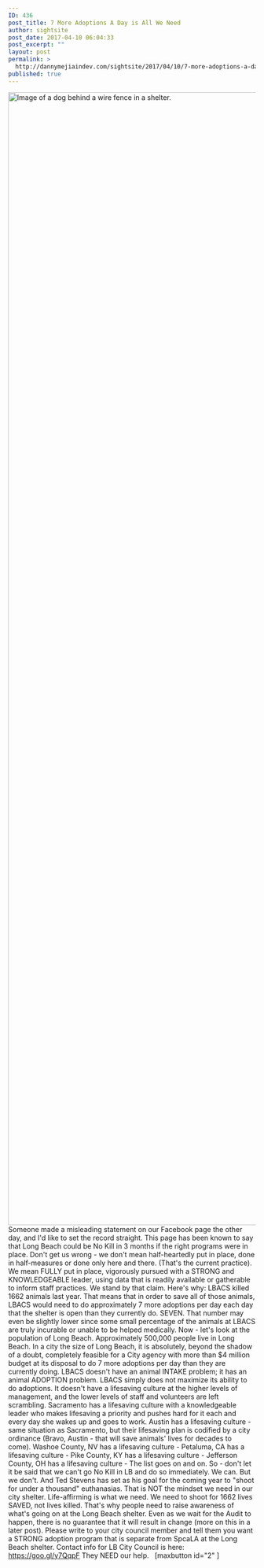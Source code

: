 ```yaml
---
ID: 436
post_title: 7 More Adoptions A Day is All We Need
author: sightsite
post_date: 2017-04-10 06:04:33
post_excerpt: ""
layout: post
permalink: >
  http://dannymejiaindev.com/sightsite/2017/04/10/7-more-adoptions-a-day-is-all-we-need/
published: true
---
```

<img id="longdesc-return-449" class="alignnone size-full wp-image-449" tabindex="-1" src="http://dannymejiaindev.com/sightsite/wp-content/uploads/2017/04/Dog_7.jpg" alt="Image of a dog behind a wire fence in a shelter." width="3072" height="2304" longdesc="http://dannymejiaindev.com/sightsite?longdesc=449&referrer=436" />Someone made a misleading statement on our Facebook page the other day, and I'd like to set the record straight. This page has been known to say that Long Beach could be No Kill in 3 months if the right programs were in place. Don't get us wrong - we don't mean half-heartedly put in place, done in half-measures or done only here and there. (That's the current practice). We mean FULLY put in place, vigorously pursued with a STRONG and KNOWLEDGEABLE leader, using data that is readily available or gatherable to inform staff practices. We stand by that claim. Here's why: LBACS killed 1662 animals last year. That means that in order to save all of those animals, LBACS would need to do approximately 7 more adoptions per day each day that the shelter is open than they currently do. SEVEN. That number may even be slightly lower since some small percentage of the animals at LBACS are truly incurable or unable to be helped medically. Now - let's look at the population of Long Beach. Approximately 500,000 people live in Long Beach. In a city the size of Long Beach, it is absolutely, beyond the shadow of a doubt, completely feasible for a City agency with more than $4 million budget at its disposal to do 7 more adoptions per day than they are currently doing. LBACS doesn't have an animal INTAKE problem; it has an animal ADOPTION problem. LBACS simply does not maximize its ability to do adoptions. It doesn't have a lifesaving culture at the higher levels of management, and the lower levels of staff and volunteers are left scrambling. Sacramento has a lifesaving culture with a knowledgeable leader who makes lifesaving a priority and pushes hard for it each and every day she wakes up and goes to work. Austin has a lifesaving culture - same situation as Sacramento, but their lifesaving plan is codified by a city ordinance (Bravo, Austin - that will save animals' lives for decades to come). Washoe County, NV has a lifesaving culture - Petaluma, CA has a lifesaving culture - Pike County, KY has a lifesaving culture - Jefferson County, OH has a lifesaving culture - The list goes on and on. So - don't let it be said that we can't go No Kill in LB and do so immediately. We can. But we don't. And Ted Stevens has set as his goal for the coming year to "shoot for under a thousand" euthanasias. That is NOT the mindset we need in our city shelter. Life-affirming is what we need. We need to shoot for 1662 lives SAVED, not lives killed. That's why people need to raise awareness of what's going on at the Long Beach shelter. Even as we wait for the Audit to happen, there is no guarantee that it will result in change (more on this in a later post). Please write to your city council member and tell them you want a STRONG adoption program that is separate from SpcaLA at the Long Beach shelter. Contact info for LB City Council is here: https://goo.gl/y7QqpF They NEED our help.   [maxbutton id="2" ]